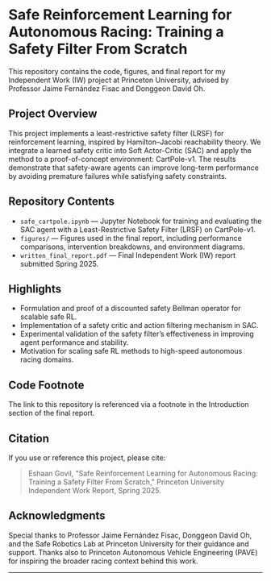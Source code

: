 # Safe Reinforcement Learning for Autonomous Racing: Training a Safety Filter From Scratch

This repository contains the code, figures, and final report for my Independent Work (IW) project at Princeton University, advised by Professor Jaime Fernández Fisac and Donggeon David Oh.

## Project Overview

This project implements a least-restrictive safety filter (LRSF) for reinforcement learning, inspired by Hamilton–Jacobi reachability theory. We integrate a learned safety critic into Soft Actor-Critic (SAC) and apply the method to a proof-of-concept environment: CartPole-v1. The results demonstrate that safety-aware agents can improve long-term performance by avoiding premature failures while satisfying safety constraints.

## Repository Contents

- `safe_cartpole.ipynb` — Jupyter Notebook for training and evaluating the SAC agent with a Least-Restrictive Safety Filter (LRSF) on CartPole-v1.
- `figures/` — Figures used in the final report, including performance comparisons, intervention breakdowns, and environment diagrams.
- `written_final_report.pdf` — Final Independent Work (IW) report submitted Spring 2025.

## Highlights

- Formulation and proof of a discounted safety Bellman operator for scalable safe RL.
- Implementation of a safety critic and action filtering mechanism in SAC.
- Experimental validation of the safety filter’s effectiveness in improving agent performance and stability.
- Motivation for scaling safe RL methods to high-speed autonomous racing domains.

## Code Footnote

The link to this repository is referenced via a footnote in the Introduction section of the final report.

## Citation

If you use or reference this project, please cite:

> Eshaan Govil, "Safe Reinforcement Learning for Autonomous Racing: Training a Safety Filter From Scratch," Princeton University Independent Work Report, Spring 2025.

## Acknowledgments

Special thanks to Professor Jaime Fernández Fisac, Donggeon David Oh, and the Safe Robotics Lab at Princeton University for their guidance and support. Thanks also to Princeton Autonomous Vehicle Engineering (PAVE) for inspiring the broader racing context behind this work.

---
